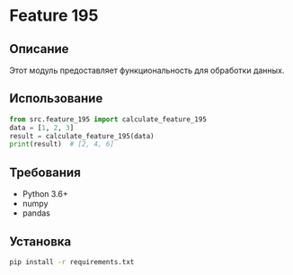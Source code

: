# Feature 195
## Описание
Этот модуль предоставляет функциональность для обработки данных.
## Использование
```python
from src.feature_195 import calculate_feature_195
data = [1, 2, 3]
result = calculate_feature_195(data)
print(result)  # [2, 4, 6]
```
## Требования
- Python 3.6+
- numpy
- pandas
## Установка
```bash
pip install -r requirements.txt
```